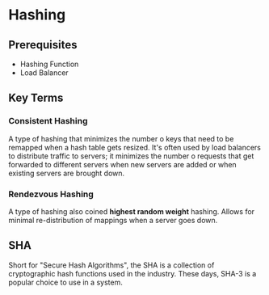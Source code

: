# Hashing  

## Prerequisites  
* Hashing Function
* Load Balancer

## Key Terms  
### Consistent Hashing  
A type of hashing that minimizes the number o keys that need to be remapped when a hash table gets resized. It's often used by load balancers to distribute traffic to servers; it minimizes the number o requests that get forwarded to different servers when new servers are added or when existing servers are brought down.  

### Rendezvous Hashing  
A type of hashing also coined __highest random weight__ hashing. Allows for minimal re-distribution of mappings when a server goes down.  

## SHA  
Short for "Secure Hash Algorithms", the SHA is a collection of cryptographic hash functions used in the industry. These days, SHA-3 is a popular choice to use in a system.
